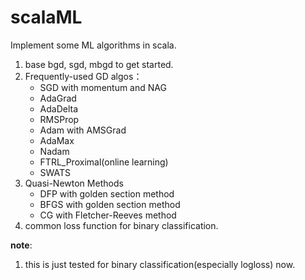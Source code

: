 # scalaML

Implement some ML algorithms in scala. 

1.  base bgd, sgd, mbgd to get started.
2.  Frequently-used GD algos： 
    -   SGD with momentum and NAG
    -   AdaGrad
    -   AdaDelta
    -   RMSProp
    -   Adam with AMSGrad
    -   AdaMax
    -   Nadam
    -   FTRL_Proximal(online learning)
    -   SWATS
3.  Quasi-Newton Methods
    -   DFP with golden section method
    -   BFGS with golden section method
    -   CG with Fletcher-Reeves method
4.  common loss function for binary classification.


**note**: 
1.  this is just tested for binary classification(especially logloss) now. 
